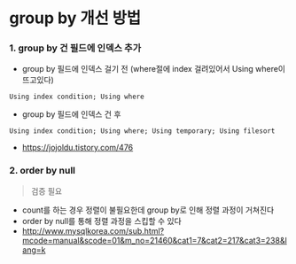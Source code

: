 # group by 개선 방법

### 1. group by 건 필드에 인덱스 추가

- group by 필드에 인덱스 걸기 전 (where절에 index 걸려있어서 Using where이 뜨고있다)
```
Using index condition; Using where
```

- group by 필드에 인덱스 건 후
```
Using index condition; Using where; Using temporary; Using filesort
```

- https://jojoldu.tistory.com/476 

### 2. order by null
> 검증 필요

- count를 하는 경우 정렬이 불필요한데 group by로 인해 정렬 과정이 거쳐진다
- order by null를 통해 정렬 과정을 스킵할 수 있다
- http://www.mysqlkorea.com/sub.html?mcode=manual&scode=01&m_no=21460&cat1=7&cat2=217&cat3=238&lang=k 
